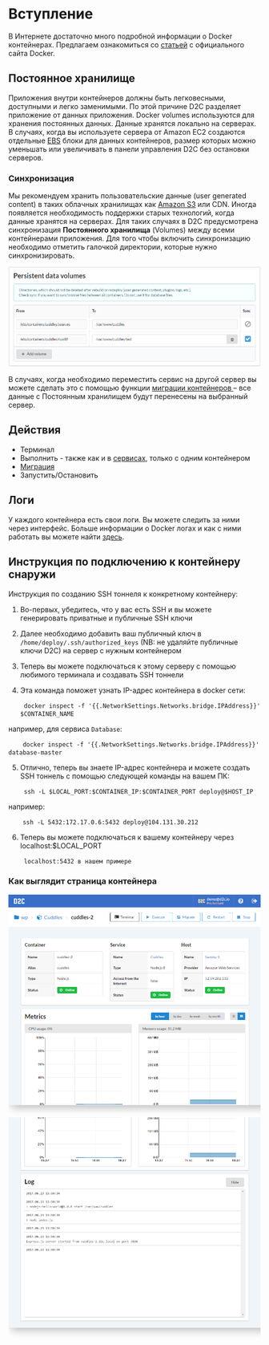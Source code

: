 # Вступление

В Интернете достаточно много подробной информации о Docker контейнерах. Предлагаем ознакомиться со  [статьей](https://www.docker.com/what-container) с официального сайта Docker.

## Постоянное хранилище

Приложения внутри контейнеров должны быть легковесными, доступными и легко заменимыми. По этой причине D2C разделяет приложение от данных приложения. Docker volumes используются для хранения постоянных данных. Данные хранятся локально на серверах. В случаях, когда вы используете сервера от Amazon EC2 создаются отдельные [EBS](/getting-started/hosts/#aws-ebs) блоки для данных контейнеров, размер которых можно уменьшать или увеличивать в панели управления D2C без остановки серверов.

### Синхронизация

Мы рекомендуем хранить пользовательские данные (user generated content) в таких облачных хранилищах как [Amazon S3](https://aws.amazon.com/s3/) или CDN.
Иногда появляется необходимость поддержки старых технологий, когда данные хранятся на серверах. Для таких случаях в D2C предусмотрена синхронизация **Постоянного хранилища** (Volumes) между всеми контейнерами приложения. Для того чтобы включить синхронизацию необходимо отметить галочкой директории, которые нужно синхронизировать.

![Persistent data](../img/persistent_data.png)

В случаях, когда необходимо переместить сервис на другой сервер вы можете сделать это с помощью функции [миграции контейнеров ](/platform/migration/) – все данные с Постоянным хранилищем будут перенесены на выбранный сервер.

## Действия

- Терминал
- Выполнить - также как и в [сервисах](/getting-started/services/#_7), только с одним контейнером
- [Миграция](/platform/migration/)
- Запустить/Остановить

## Логи

<!--нужно больше инфы (спросить у Паши)-->

У каждого контейнера есть свои логи. Вы можете следить за ними через интерфейс. Больше информации о Docker логах и как с ними работать вы можете найти [здесь](https://docs.docker.com/engine/admin/logging/view_container_logs/).

## Инструкция по подключению к контейнеру снаружи

Инструкция по созданию SSH тоннеля к конкретному контейнеру:

1. Во-первых, убедитесь, что у вас есть SSH и вы можете генерировать приватные и публичные SSH ключи
2. Далее необходимо добавить ваш публичный ключ в `/home/deploy/.ssh/authorized_keys` (NB: не удаляйте публичные ключи D2C) на сервер с нужным контейнером
3. Теперь вы можете подключаться к этому серверу с помощью любимого терминала и создавать SSH тоннели
4. Эта команда поможет узнать IP-адрес контейнера в docker сети:

        docker inspect -f '{{.NetworkSettings.Networks.bridge.IPAddress}}' $CONTAINER_NAME
например, для сервиса `Database`:

        docker inspect -f '{{.NetworkSettings.Networks.bridge.IPAddress}}' database-master

5. Отлично, теперь вы знаете IP-адрес контейнера и можете создать SSH тоннель с помощью следующей команды на вашем ПК:

        ssh -L $LOCAL_PORT:$CONTAINER_IP:$CONTAINER_PORT deploy@$HOST_IP
например:

        ssh -L 5432:172.17.0.6:5432 deploy@104.131.30.212

6. Теперь вы можете подключаться к вашему контейнеру через localhost:$LOCAL_PORT

        localhost:5432 в нашем примере

### Как выглядит страница контейнера

![Containers page](../img/containers.png)
![Containers page](../img/containers_logs.png)
